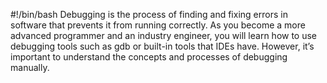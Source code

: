 #!/bin/bash
Debugging is the process of finding and fixing errors in software that prevents it from running correctly.
As you become a more advanced programmer and an industry engineer,
you will learn how to use debugging tools such as gdb or built-in tools that IDEs have.
However, it’s important to understand the concepts and processes of debugging manually.

